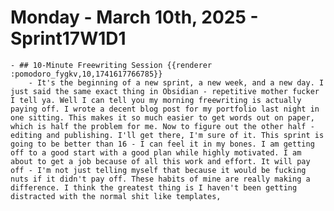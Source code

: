 # Monday - March 10th, 2025 - Sprint17W1D1
	- ## 10-Minute Freewriting Session {{renderer :pomodoro_fygkv,10,1741617766785}}
		- It's the beginning of a new sprint, a new week, and a new day. I just said the same exact thing in Obsidian - repetitive mother fucker I tell ya. Well I can tell you my morning freewriting is actually paying off. I wrote a decent blog post for my portfolio last night in one sitting. This makes it so much easier to get words out on paper, which is half the problem for me. Now to figure out the other half - editing and publishing. I'll get there, I'm sure of it. This sprint is going to be better than 16 - I can feel it in my bones. I am getting off to a good start with a good plan while highly motivated. I am about to get a job because of all this work and effort. It will pay off - I'm not just telling myself that because it would be fucking nuts if it didn't pay off. These habits of mine are really making a difference. I think the greatest thing is I haven't been getting distracted with the normal shit like templates,